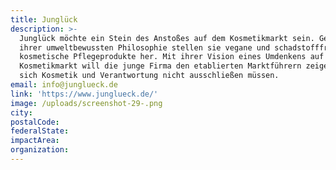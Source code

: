 ```yaml
---
title: Junglück
description: >-
  Junglück möchte ein Stein des Anstoßes auf dem Kosmetikmarkt sein. Getreu
  ihrer umweltbewussten Philosophie stellen sie vegane und schadstofffreie
  kosmetische Pflegeprodukte her. Mit ihrer Vision eines Umdenkens auf dem
  Kosmetikmarkt will die junge Firma den etablierten Marktführern zeigen, dass
  sich Kosmetik und Verantwortung nicht ausschließen müssen.   
email: info@junglueck.de
link: 'https://www.junglueck.de/'
image: /uploads/screenshot-29-.png
city:
postalCode:
federalState:
impactArea:
organization:
---
```

